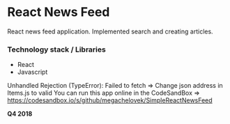 # React News Feed

React news feed application. Implemented search and creating articles.

### Technology stack / Libraries
  - React
  - Javascript

Unhandled Rejection (TypeError): Failed to fetch => Change json address in Items.js to valid
You can run this app online in the CodeSandBox => https://codesandbox.io/s/github/megachelovek/SimpleReactNewsFeed

**Q4 2018**
